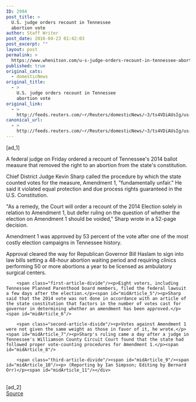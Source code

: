 ```yaml
---
ID: 2994
post_title: >
  U.S. judge orders recount in Tennessee
  abortion vote
author: Staff Writer
post_date: 2016-04-23 01:42:03
post_excerpt: ""
layout: post
permalink: >
  https://www.whenitson.com/u-s-judge-orders-recount-in-tennessee-abortion-vote/
published: true
original_cats:
  - domesticNews
original_title:
  - >
    U.S. judge orders recount in Tennessee
    abortion vote
original_link:
  - >
    http://feeds.reuters.com/~r/Reuters/domesticNews/~3/ts4VDiAUsIg/us-tennessee-abortion-idUSKCN0XK00M
canonical_url:
  - >
    http://feeds.reuters.com/~r/Reuters/domesticNews/~3/ts4VDiAUsIg/us-tennessee-abortion-idUSKCN0XK00M
---
```

 [ad_1]
<br><div id="articleText">
<span id="midArticle_start"/>

<span class="focusParagraph" readability="3"><p><span class="articleLocatio&lt;/span&gt;n">A federal judge on Friday ordered a recount of Tennessee's 2014 ballot measure that removed the right to an abortion from the state's constitution.</span></p></span><span id="midArticle_0"/><p>Chief District Judge Kevin Sharp called the procedure by which the state counted votes for the measure, Amendment 1, "fundamentally unfair." He said it violated equal protection and due process rights guaranteed in the U.S. Constitution.</p><span id="midArticle_1"/><p>"As a remedy, the Court will order a recount of the 2014 Election solely in relation to Amendment 1, but defer ruling on the question of whether the election on Amendment 1 should be voided," Sharp wrote in a 52-page decision.</p><span id="midArticle_2"/><p>Amendment 1 was approved by 53 percent of the vote after one of the most costly election campaigns in Tennessee history.</p><span id="midArticle_3"/><p>Approval cleared the way for Republican Governor Bill Haslam to sign into law bills setting a 48-hour abortion waiting period and requiring clinics performing 50 or more abortions a year to be licensed as ambulatory surgical centers.</p><span id="midArticle_4"/>
        
        <span class="first-article-divide"/><p>Eight voters, including Tennessee Planned Parenthood board members, filed the federal lawsuit a few days after the election.</p><span id="midArticle_5"/><p>Sharp said that the 2014 vote was not done in accordance with an article of the state constitution that factors in the number of votes cast for governor in determining whether an amendment has been approved.</p><span id="midArticle_6"/>
        
        <span class="second-article-divide"/><p>Votes against Amendment 1 were not given the same weight as those in favor of it, he wrote.</p><span id="midArticle_7"/><p>Sharp's ruling came a day after a judge in Tennessee's Williamson County Circuit Court found that the state had followed proper vote-counting procedures for Amendment 1.</p><span id="midArticle_8"/>
        
        <span class="third-article-divide"/><span id="midArticle_9"/><span id="midArticle_10"/><p> (Reporting by Ian Simpson; Editing by Bernard Orr)</p><span id="midArticle_11"/></div>
<br>[ad_2]
<br><a href="http://feeds.reuters.com/~r/Reuters/domesticNews/~3/ts4VDiAUsIg/us-tennessee-abortion-idUSKCN0XK00M">Source </a>